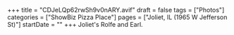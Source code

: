 +++
title = "CDJeLQp62rwSh9v0nARY.avif"
draft = false
tags = ["Photos"]
categories = ["ShowBiz Pizza Place"]
pages = ["Joliet, IL (1965 W Jefferson St)"]
startDate = ""
+++
Joliet's Rolfe and Earl.
